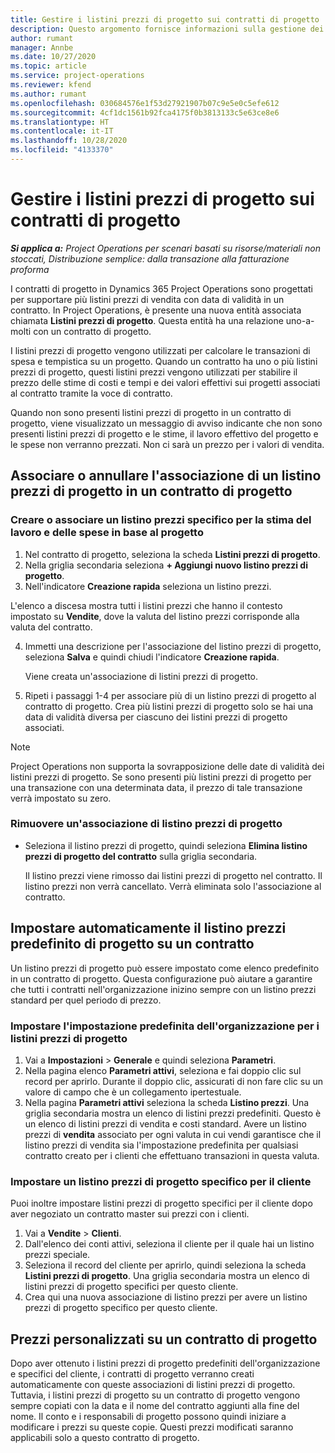 ```yaml
---
title: Gestire i listini prezzi di progetto sui contratti di progetto
description: Questo argomento fornisce informazioni sulla gestione dei listini prezzi di progetto sui contratti di progetto.
author: rumant
manager: Annbe
ms.date: 10/27/2020
ms.topic: article
ms.service: project-operations
ms.reviewer: kfend
ms.author: rumant
ms.openlocfilehash: 030684576e1f53d27921907b07c9e5e0c5efe612
ms.sourcegitcommit: 4cf1dc1561b92fca4175f0b3813133c5e63ce8e6
ms.translationtype: HT
ms.contentlocale: it-IT
ms.lasthandoff: 10/28/2020
ms.locfileid: "4133370"
---
```

# <a name="manage-project-price-lists-on-project-contracts"></a>Gestire i listini prezzi di progetto sui contratti di progetto

_**Si applica a:** Project Operations per scenari basati su risorse/materiali non stoccati, Distribuzione semplice: dalla transazione alla fatturazione proforma_

I contratti di progetto in Dynamics 365 Project Operations sono progettati per supportare più listini prezzi di vendita con data di validità in un contratto. In Project Operations, è presente una nuova entità associata chiamata **Listini prezzi di progetto**. Questa entità ha una relazione uno-a-molti con un contratto di progetto.

I listini prezzi di progetto vengono utilizzati per calcolare le transazioni di spesa e tempistica su un progetto. Quando un contratto ha uno o più listini prezzi di progetto, questi listini prezzi vengono utilizzati per stabilire il prezzo delle stime di costi e tempi e dei valori effettivi sui progetti associati al contratto tramite la voce di contratto.

Quando non sono presenti listini prezzi di progetto in un contratto di progetto, viene visualizzato un messaggio di avviso indicante che non sono presenti listini prezzi di progetto e le stime, il lavoro effettivo del progetto e le spese non verranno prezzati. Non ci sarà un prezzo per i valori di vendita.

## <a name="associate-or-unassociate-a-project-price-list-on-a-project-contract"></a>Associare o annullare l'associazione di un listino prezzi di progetto in un contratto di progetto

### <a name="create-or-associate-a-specific-price-list-for-estimating-project-based-work-and-expenses"></a>Creare o associare un listino prezzi specifico per la stima del lavoro e delle spese in base al progetto

1. Nel contratto di progetto, seleziona la scheda **Listini prezzi di progetto**.
2. Nella griglia secondaria seleziona **+ Aggiungi nuovo listino prezzi di progetto**.
3. Nell'indicatore **Creazione rapida** seleziona un listino prezzi. 

  L'elenco a discesa mostra tutti i listini prezzi che hanno il contesto impostato su **Vendite**, dove la valuta del listino prezzi corrisponde alla valuta del contratto.
  
4. Immetti una descrizione per l'associazione del listino prezzi di progetto, seleziona **Salva** e quindi chiudi l'indicatore **Creazione rapida**.

   Viene creata un'associazione di listini prezzi di progetto.
   
5. Ripeti i passaggi 1-4 per associare più di un listino prezzi di progetto al contratto di progetto. Crea più listini prezzi di progetto solo se hai una data di validità diversa per ciascuno dei listini prezzi di progetto associati.

> [!NOTE]
> Project Operations non supporta la sovrapposizione delle date di validità dei listini prezzi di progetto. Se sono presenti più listini prezzi di progetto per una transazione con una determinata data, il prezzo di tale transazione verrà impostato su zero.

### <a name="remove-a-project-price-list-association"></a>Rimuovere un'associazione di listino prezzi di progetto

- Seleziona il listino prezzi di progetto, quindi seleziona **Elimina listino prezzi di progetto del contratto** sulla griglia secondaria. 

  Il listino prezzi viene rimosso dai listini prezzi di progetto nel contratto. Il listino prezzi non verrà cancellato. Verrà eliminata solo l'associazione al contratto.

## <a name="set-up-automatic-defaulting-of-project-price-lists-on-a-contract"></a>Impostare automaticamente il listino prezzi predefinito di progetto su un contratto

Un listino prezzi di progetto può essere impostato come elenco predefinito in un contratto di progetto. Questa configurazione può aiutare a garantire che tutti i contratti nell'organizzazione inizino sempre con un listino prezzi standard per quel periodo di prezzo.

### <a name="set-up-the-organizational-default-for-project-price-lists"></a>Impostare l'impostazione predefinita dell'organizzazione per i listini prezzi di progetto

1. Vai a **Impostazioni** > **Generale** e quindi seleziona **Parametri**.
2. Nella pagina elenco **Parametri attivi**, seleziona e fai doppio clic sul record per aprirlo. Durante il doppio clic, assicurati di non fare clic su un valore di campo che è un collegamento ipertestuale. 
3. Nella pagina **Parametri attivi** seleziona la scheda **Listino prezzi**. Una griglia secondaria mostra un elenco di listini prezzi predefiniti. Questo è un elenco di listini prezzi di vendita e costi standard. Avere un listino prezzi di **vendita** associato per ogni valuta in cui vendi garantisce che il listino prezzi di vendita sia l'impostazione predefinita per qualsiasi contratto creato per i clienti che effettuano transazioni in questa valuta.

### <a name="set-up-a-customer-specific-project-price-list"></a>Impostare un listino prezzi di progetto specifico per il cliente

Puoi inoltre impostare listini prezzi di progetto specifici per il cliente dopo aver negoziato un contratto master sui prezzi con i clienti.

1. Vai a **Vendite** > **Clienti**.
2. Dall'elenco dei conti attivi, seleziona il cliente per il quale hai un listino prezzi speciale.
3. Seleziona il record del cliente per aprirlo, quindi seleziona la scheda **Listini prezzi di progetto**. Una griglia secondaria mostra un elenco di listini prezzi di progetto specifici per questo cliente. 
4. Crea qui una nuova associazione di listino prezzi per avere un listino prezzi di progetto specifico per questo cliente.

## <a name="custom-pricing-on-a-project-contract"></a>Prezzi personalizzati su un contratto di progetto

Dopo aver ottenuto i listini prezzi di progetto predefiniti dell'organizzazione e specifici del cliente, i contratti di progetto verranno creati automaticamente con queste associazioni di listini prezzi di progetto. Tuttavia, i listini prezzi di progetto su un contratto di progetto vengono sempre copiati con la data e il nome del contratto aggiunti alla fine del nome. Il conto e i responsabili di progetto possono quindi iniziare a modificare i prezzi su queste copie. Questi prezzi modificati saranno applicabili solo a questo contratto di progetto.

